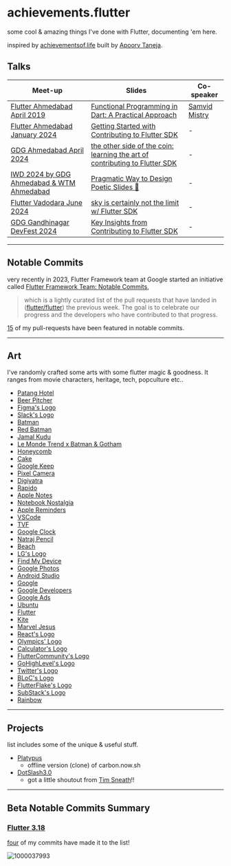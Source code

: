 # achievements.flutter
some cool &amp; amazing things I've done with Flutter, documenting 'em here.

inspired by [achievementsof.life](https://github.com/plxity/achievementsof.life) built by [Apoorv Taneja](https://github.com/plxity).

## Talks

| Meet-up | Slides | Co-speaker
| --- | --- | --- |
| [Flutter Ahmedabad April 2019](https://meetu.ps/e/GBKBb/vTB8J/i) | [Functional Programming in Dart: A Practical Approach](https://speakerdeck.com/piedcipher/functional-programming-in-dart-a-practical-approach) | [Samvid Mistry](https://github.com/samvidmistry)
| [Flutter Ahmedabad January 2024](https://meetu.ps/e/MPCT6/vTB8J/i) | [Getting Started with Contributing to Flutter SDK](https://speakerdeck.com/piedcipher/getting-started-with-contributing-to-flutter-sdk) | - |
| [GDG Ahmedabad April 2024](https://gdg.community.dev/events/details/google-gdg-ahmedabad-presents-the-other-side-of-the-coin-learning-the-art-of-contributing-to-flutter-sdk/) | [the other side of the coin: learning the art of contributing to Flutter SDK](https://speakerdeck.com/piedcipher/the-other-side-of-the-coin-learning-the-art-of-contributing-to-flutter-sdk) | - |
| [IWD 2024 by GDG Ahmedabad & WTM Ahmedabad](https://gdg.community.dev/events/details/google-gdg-ahmedabad-presents-iwd24-women-techmakers-ahmedabad-2024-celebration) | [Pragmatic Way to Design Poetic Slides 🌻](https://speakerdeck.com/piedcipher/pragmatic-way-to-design-poetic-slides) | - |
| [Flutter Vadodara June 2024](https://www.meetup.com/fluttervadodara/events/301779083) | [sky is certainly not the limit w/ Flutter SDK](https://speakerdeck.com/piedcipher/flutter-sdk) | - |
| [GDG Gandhinagar DevFest 2024](https://x.com/GDG_Gandhinagar/status/1847893512269815994) | [Key Insights from Contributing to Flutter SDK](https://speakerdeck.com/piedcipher/key-insights-from-contributing-to-flutter-sdk) | - |

---

## Notable Commits
very recently in 2023, Flutter Framework team at Google started an initiative called [Flutter Framework Team: Notable Commits](https://github.com/flutter/flutter/issues/121415),
> which is a lightly curated list of the pull requests that have landed in ([flutter/flutter](https://github.com/flutter/flutter)) the previous week. The goal is to celebrate our progress and the developers who have contributed to that progress.

[15](https://github.com/flutter/flutter/pulls?q=is%3Apr+author%3Apiedcipher+is%3Aclosed) of my pull-requests have been featured in notable commits.

---

## Art
I've randomly crafted some arts with some flutter magic & goodness. It ranges from movie characters, heritage, tech, popculture etc..

- [Patang Hotel](https://x.com/piedcipher/status/1703405735919378434?s=20)
- [Beer Pitcher](https://x.com/piedcipher/status/1703509089798537623?s=20)
- [Figma's Logo](https://x.com/piedcipher/status/1704201245420929278?s=20)
- [Slack's Logo](https://x.com/piedcipher/status/1704216782838317340?s=20)
- [Batman](https://x.com/piedcipher/status/1705561123682930972?s=20)
- [Red Batman](https://x.com/piedcipher/status/1718006086954066177?s=20)
- [Jamal Kudu](https://x.com/piedcipher/status/1735222078100623424?s=20)
- [Le Monde Trend x Batman & Gotham](https://x.com/piedcipher/status/1765362713050362263?s=20)
- [Honeycomb](https://x.com/piedcipher/status/1768208465070068189?t=24jlK5Xevf5Io7WPnhsDnw&s=09)
- [Cake](https://x.com/piedcipher/status/1768637888198295805?t=b13y163B0DJFdfLxEirnPg&s=09)
- [Google Keep](https://x.com/piedcipher/status/1795355765450166379?s=19)
- [Pixel Camera](https://x.com/piedcipher/status/1796124032716165274?s=19)
- [Digiyatra](https://x.com/piedcipher/status/1796806467493695855?s=19)
- [Rapido](https://x.com/piedcipher/status/1802606754175594982?s=19)
- [Apple Notes](https://x.com/piedcipher/status/1802675010647343601?s=19)
- [Notebook Nostalgia](https://x.com/piedcipher/status/1803526281142870424?s=19)
- [Apple Reminders](https://x.com/piedcipher/status/1804054488300556331?s=19)
- [VSCode](https://x.com/piedcipher/status/1804078163837997087?s=19)
- [TVF](https://x.com/piedcipher/status/1805331173033525560?t=5RIkC6WUu5GCACJAJ1kf9w&s=19)
- [Google Clock](https://x.com/piedcipher/status/1805628779911692708?t=MGUM5NZ8gFTPE-zWGPWY9A&s=19)
- [Natraj Pencil](https://x.com/piedcipher/status/1806665889896394960?s=19)
- [Beach](https://x.com/piedcipher/status/1817129121899577685?t=DbQ7R3SGf1R6Lq2VYqQR9g&s=19)
- [LG's Logo](https://x.com/piedcipher/status/1817573640764100613?t=6Tz6GiDHg-uIo9SVjYqudA&s=19)
- [Find My Device](https://x.com/piedcipher/status/1821577988267524564?t=sNq78eMoWByHDMVamwpAdg&s=19)
- [Google Photos](https://x.com/piedcipher/status/1821596838954492414?t=McbvQ90OQ10h2cJo5P8jPw&s=19)
- [Android Studio](https://x.com/piedcipher/status/1821602870627868879?t=zwyOfoMGaHYClpi7_Tbwew&s=19)
- [Google](https://x.com/piedcipher/status/1821802833672618135?t=EO3wRfecYPs6Ax4eWoDrDw&s=19)
- [Google Developers](https://x.com/piedcipher/status/1821980537042739579?t=Z4DCj3LMSGTbNwgk2f2zaQ&s=19)
- [Google Ads](https://x.com/piedcipher/status/1822017686043251195?t=iigMYoMgpUNZYWwKz2KAyQ&s=19)
- [Ubuntu](https://x.com/piedcipher/status/1822027607543836986?t=3qRv4lH7r3zxTzJQd2bc5A&s=19)
- [Flutter](https://x.com/piedcipher/status/1822545055090982993?t=I8QeEgjSRakIm6gqEtSfsA&s=19)
- [Kite](https://x.com/piedcipher/status/1822581659767636142?t=I-sOe7Tr-K3zrZhjU-6LKA&s=19)
- [Marvel Jesus](https://x.com/piedcipher/status/1822603449277526107?t=JW6kzfat4UvtfRDKuX3ZQg&s=19)
- [React's Logo](https://x.com/piedcipher/status/1822984333591826804?t=8P6fr6kG2i6LH1VJzZW71g&s=19)
- [Olympics' Logo](https://x.com/piedcipher/status/1823015499975794908?t=fKtP8Q6dAzC6wO-gjLgoJw&s=19)
- [Calculator's Logo](https://x.com/piedcipher/status/1824462555580153952)
- [FlutterCommunity's Logo](https://x.com/piedcipher/status/1824499424309248388)
- [GoHighLevel's Logo](https://x.com/piedcipher/status/1824507551708549453)
- [Twitter's Logo](https://x.com/piedcipher/status/1824568094871917025)
- [BLoC's Logo](https://x.com/piedcipher/status/1824727261905387833)
- [FlutterFlake's Logo](https://x.com/piedcipher/status/1824866910661439917)
- [SubStack's Logo](https://x.com/piedcipher/status/1824931982532620479)
- [Rainbow](https://x.com/piedcipher/status/1860955535673053580)

---

## Projects
list includes some of the unique & useful stuff.

- [Platypus](https://github.com/auberginedevelopers/platypus)
  - offline version (clone) of carbon.now.sh
- [DotSlash3.0](https://github.com/piedcipher/dotslash3.0)
  - got a little shoutout from [Tim Sneath](https://x.com/timsneath/status/1219880981605208064?s=20)!!
 
---

## Beta Notable Commits Summary

### [Flutter 3.18](https://twitter.com/FlutterDev/status/1740063496010691009?t=KdtTzRGAYUMJmnHHME2Iiw&s=19)

[four](https://github.com/flutter/flutter/releases/tag/3.18.0-0.1.pre) of my commits have made it to the list!

![1000037993](https://github.com/piedcipher/achievements.flutter/assets/13456345/2792fb56-508e-4c0e-8737-8f755c0ee49a)
